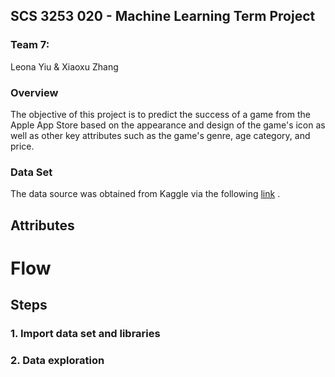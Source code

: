 ## SCS 3253 020 - Machine Learning Term Project
### Team 7: 
Leona Yiu & Xiaoxu Zhang

### Overview
The objective of this project is to predict the success of a game from the Apple App Store based on the appearance and design of the game's icon as well as other key attributes such as the game's genre, age category, and price. 

### Data Set
The data source was obtained from Kaggle via the following [link](https://www.kaggle.com/tristan581/17k-apple-app-store-strategy-games) .


## Attributes

# Flow

## Steps

### 1. Import data set and libraries

### 2. Data exploration


